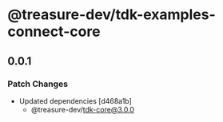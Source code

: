 # @treasure-dev/tdk-examples-connect-core

## 0.0.1

### Patch Changes

- Updated dependencies [d468a1b]
  - @treasure-dev/tdk-core@3.0.0

